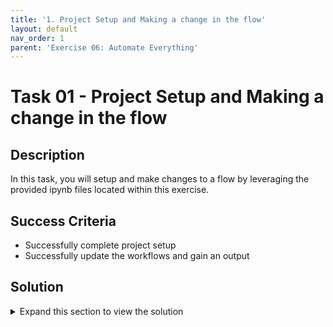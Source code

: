 ```yaml
---
title: '1. Project Setup and Making a change in the flow'
layout: default
nav_order: 1
parent: 'Exercise 06: Automate Everything'
---
```


# Task 01 - Project Setup and Making a change in the flow

## Description

In this task, you will setup and make changes to a flow by leveraging the provided ipynb files located within this exercise.

## Success Criteria

* Successfully complete project setup
* Successfully update the workflows and gain an output

## Solution

<details markdown="block">
<summary>Expand this section to view the solution</summary>

##### 1) Exercise Steps to automation solution

We split the exercise into two steps; in the first, you will do the necessary setup to run the template, while in the second we will simulate a change in the code of your orchestration flow. Each step can be performed through its respective notebook:

1) [Project setup](Exercise06_01_project_setup.ipynb)

2) [Making a change in the flow](Exercise06_02_project_making_a_change.ipynb)

#### References

- [LLMOps with Prompt Flow and GitHub](https://learn.microsoft.com/en-us/azure/machine-learning/prompt-flow/how-to-end-to-end-llmops-with-prompt-flow)
- [LLMOps with Prompt Flow template repo](https://github.com/microsoft/llmops-promptflow-template)
- [Basic LLMOps example](https://github.com/Azure/llmops-gha-demo/blob/main/docs/e2e_llmops_with_promptflow.md)

</details>
